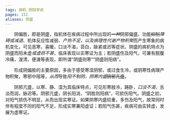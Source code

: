 ```yaml
---
tags: 病机 阴阳学说
pages: 152
aliases: 阴盛
---
```

&emsp;&emsp;阴偏胜，即是阴盛，指机体在疾病过程中所出现的<dfn>~~一种~~</dfn>阴邪偏盛、功能~~抑制~~<dfn>障碍或减退</dfn>、机体反应性减弱<dfn>、产热不足，以及病理性代谢产物积聚</dfn>而产生寒象的病机变化，可见恶寒，喜暖，口淡不渴，苔白，脉紧或迟等症状。阴盛的病机特点为阴盛而阳未虚<dfn>或虚损不甚</dfn>，临床表现以实寒证为主；若阴盛伤及阳气，可兼有脘腹冷痛，溲清，便溏等表现，即所谓“阴盛则寒”“阴盛则阳病”。

&emsp;&emsp;形成阴偏胜的主要原因，多由于感受寒湿阴邪，或过食生冷，或阴寒性病理产物积聚，寒邪中阻等，<dfn>从而</dfn>导致<dfn>阳不制阴，阴寒内盛</dfn>~~阴邪亢盛~~。

&emsp;&emsp;阴邪亢盛，以寒、静、湿为其临床特点，可见形寒肢冷，踡卧，<dfn>口淡不渴，</dfn>舌淡而润，脉迟等。阴邪亢盛，阴长阳消，“阴胜则阳病”，可损伤阳气。阴盛之初，对阳气损伤不明显，从而出现实寒证。如果阴寒内盛较重，多伤及阳气，故常同时伴有程度不同的阳气不足，形成实寒兼阳虚证；若阳气伤甚，疾病可由实转虚，发展为虚寒证。